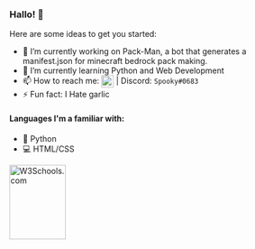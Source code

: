 ### Hallo! 👋

Here are some ideas to get you started:

- 🔭 I’m currently working on Pack-Man, a bot that generates a manifest.json for minecraft bedrock pack making.
- 🌱 I’m currently learning Python and Web Development
- 📫 How to reach me: <img align="center" alt="My Websute" width="22px" src="https://media.discordapp.net/attachments/836232703379505183/843707069123133450/pmc.png" /> | Discord: `Spooky#0683`
- ⚡ Fun fact: I Hate garlic

#### Languages I'm a familiar with:

- 🐍 Python
- 💻 HTML/CSS

<p><a href="https://itsspooky.netlify.app/">
<img src="https://media.discordapp.net/attachments/836232703379505183/843707069123133450/pmc.pn" alt="W3Schools.com" width="100" height="132">
</a></p>

